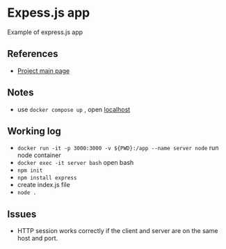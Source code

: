 
# Expess.js app
Example of express.js app

## References
- [Project main page](https://github.com/IDriuk/playground)

## Notes
- use ```docker compose up``` , open [localhost](http://localhost:3000/)

## Working log
- ```docker run -it -p 3000:3000 -v ${PWD}:/app --name server node``` run node container
- ```docker exec -it server bash``` open bash 
- ```npm init```
- ```npm install express```
- create index.js file 
- ```node .```

## Issues
- HTTP session works correctly if the client and server are on the same host and port.